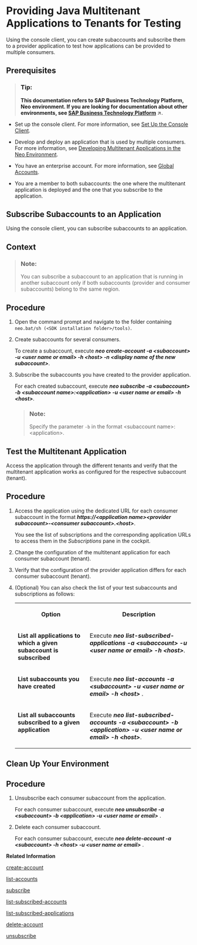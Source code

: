 <!-- loiob0930320e5f946a3a47692be3cebb468 -->

# Providing Java Multitenant Applications to Tenants for Testing

Using the console client, you can create subaccounts and subscribe them to a provider application to test how applications can be provided to multiple consumers.



<a name="loiob0930320e5f946a3a47692be3cebb468__prereq_wfz_k1j_kz"/>

## Prerequisites

> ### Tip:  
> **This documentation refers to SAP Business Technology Platform, Neo environment. If you are looking for documentation about other environments, see [SAP Business Technology Platform](https://help.sap.com/viewer/65de2977205c403bbc107264b8eccf4b/Cloud/en-US/6a2c1ab5a31b4ed9a2ce17a5329e1dd8.html "SAP Business Technology Platform (SAP BTP) is an integrated offering comprised of four technology portfolios: database and data management, application development and integration, analytics, and intelligent technologies. The platform offers users the ability to turn data into business value, compose end-to-end business processes, and build and extend SAP applications quickly.") :arrow_upper_right:.**

-   Set up the console client. For more information, see [Set Up the Console Client](../30-development-neo/set-up-the-console-client-7613dee.md).
-   Develop and deploy an application that is used by multiple consumers. For more information, see [Developing Multitenant Applications in the Neo Environment](../30-development-neo/developing-multitenant-applications-in-the-neo-environment-54a7615.md).
-   You have an enterprise account. For more information, see [Global Accounts](../10-concepts-neo/account-model-722a475.md#loio9b7d44f92eec44a6ae87129c02aeec0d).

-   You are a member to both subaccounts: the one where the multitenant application is deployed and the one that you subscribe to the application.

 <a name="task_v24_q1j_kz"/>

<!-- task\_v24\_q1j\_kz -->

## Subscribe Subaccounts to an Application

Using the console client, you can subscribe subaccounts to an application.



<a name="task_v24_q1j_kz__context_wny_x1j_kz"/>

## Context

> ### Note:  
> You can subscribe a subaccount to an application that is running in another subaccount only if both subaccounts \(provider and consumer subaccounts\) belong to the same region.



<a name="task_v24_q1j_kz__steps_kj3_dbj_gl"/>

## Procedure

1.  Open the command prompt and navigate to the folder containing `neo.bat/sh (<SDK installation folder>/tools)`.

2.  Create subaccounts for several consumers.

    To create a subaccount, execute ***neo create-account -a <subaccount\> -u <user name or email\> -h <host\> -n <display name of the new subaccount\>***.

3.  Subscribe the subaccounts you have created to the provider application.

    For each created subaccount, execute ***neo subscribe -a <subaccount\> -b <subaccount name\>:<application\> -u <user name or email\> -h <host\>***.

    > ### Note:  
    > Specify the parameter `-b` in the format <subaccount name\>:<application\>.


 <a name="task_qtj_rbj_kz"/>

<!-- task\_qtj\_rbj\_kz -->

## Test the Multitenant Application

Access the application through the different tenants and verify that the multitenant application works as configured for the respective subaccount \(tenant\).



<a name="task_qtj_rbj_kz__steps_vyj_tcj_kz"/>

## Procedure

1.  Access the application using the dedicated URL for each consumer subaccount in the format ***https://<application name\><provider subaccount\>-<consumer subaccount\>.<host\>***.

    You see the list of subscriptions and the corresponding application URLs to access them in the *Subscriptions* pane in the cockpit.

2.  Change the configuration of the multitenant application for each consumer subaccount \(tenant\).

3.  Verify that the configuration of the provider application differs for each consumer subaccount \(tenant\).

4.  \(Optional\) You can also check the list of your test subaccounts and subscriptions as follows:


    <table>
    <tr>
    <th valign="top">

    Option


    
    </th>
    <th valign="top">

    Description


    
    </th>
    </tr>
    <tr>
    <td valign="top">

    **List all applications to which a given subaccount is subscribed**


    
    </td>
    <td valign="top">

    Execute ***neo list-subscribed-applications -a <subaccount\> -u <user name or email\> -h <host\>***.


    
    </td>
    </tr>
    <tr>
    <td valign="top">

    **List subaccounts you have created**


    
    </td>
    <td valign="top">

    Execute ***neo list-accounts -a <subaccount\> -u <user name or email\> -h <host\>*** .


    
    </td>
    </tr>
    <tr>
    <td valign="top">

    **List all subaccounts subscribed to a given application**


    
    </td>
    <td valign="top">

    Execute ***neo list-subscribed-accounts -a <subaccount\> -b <application\> -u <user name or email\> -h <host\>***.


    
    </td>
    </tr>
    </table>
    

 <a name="loio69cf27df2dc74392bdf7a7b4310d31fd"/>

<!-- loio69cf27df2dc74392bdf7a7b4310d31fd -->

## Clean Up Your Environment



<a name="loio69cf27df2dc74392bdf7a7b4310d31fd__steps_rh2_kcj_gl"/>

## Procedure

1.  Unsubscribe each consumer subaccount from the application.

    For each consumer subaccount, execute ***neo unsubscribe -a <subaccount\> -b <application\> -u <user name or email\>*** .

2.  Delete each consumer subaccount.

    For each consumer subaccount, execute ***neo delete-account -a <subaccount\> -h <host\> -u <user name or email\>*** .


**Related Information**  




[create-account](../50-administration-and-ops-neo/create-account-05f96cf.md "Creates a new subaccount with an automatically generated unique ID as subaccount technical name and the specified display name and assigns the user as a subaccount owner. The user is authorized against the existing subaccount passed as --account parameter. Optionally, you can clone an existing subaccount configuration to save time and effort.")

[list-accounts](../50-administration-and-ops-neo/list-accounts-2abad16.md "Lists all subaccounts that a customer has. Authorization is performed against the subaccount passed as --account parameter.")

[subscribe](../50-administration-and-ops-neo/subscribe-4c6203d.md "Subscribes the subaccount of the consumer to a provider Java application. Once the command is executed successfully, the subscription is visible in the Subscriptions panel of the cockpit in the consumer subaccount.")

[list-subscribed-accounts](../50-administration-and-ops-neo/list-subscribed-accounts-034244c.md "Lists all subaccounts subscribed to a given Java application.")

[list-subscribed-applications](../50-administration-and-ops-neo/list-subscribed-applications-67d5c6f.md "Lists all Java applications to which a given subaccount is subscribed.")

[delete-account](../50-administration-and-ops-neo/delete-account-8bd9552.md "Deletes a particular subaccount. Only the user who has created the subaccount is allowed to delete it.")

[unsubscribe](../50-administration-and-ops-neo/unsubscribe-862d00e.md "Removes the subscription to a provider Java application from a consumer subaccount.")

